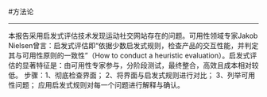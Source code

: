#方法论

---
本报告采用启发式评估技术发现运动社交网站存在的问题。可用性领域专家Jakob Nielsen曾言：启发式评估即“依据少数启发式规则，检查产品的交互性能，并判定其与可用性原则的一致性”（How to conduct a heuristic evaluation）。启发式评估的显著特征是：由可用性专家参与，分阶段测试，最终整合，高效且成本相对较低。
步骤：1、彻底检查界面；
      2、将界面与启发式规则进行对比；
      3、列举可用性问题；
应用启发式规则对每一个问题进行解释与确认。

